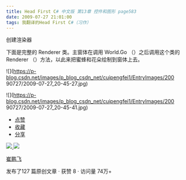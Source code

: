 ```yaml
---
title: Head First C# 中文版 第13章 控件和图形 page583
date: 2009-07-27 21:01:00
tags: 我翻译的Head First C#（习作）
---
```

创建渲染器

  

下面是完整的  Renderer  类。主窗体在调用  World.Go  （）之后调用这个类的  Renderer
（）方法，以此来把蜜蜂和花朵绘制到窗体上去。

  

![](https://p-blog.csdn.net/images/p_blog_csdn_net/cuipengfei1/EntryImages/200
90727/2009-07-27_20-45-27.jpg)

![](https://p-blog.csdn.net/images/p_blog_csdn_net/cuipengfei1/EntryImages/200
90727/2009-07-27_20-45-41.jpg)

  * [ 点赞  ](javascript:;)
  * [ 收藏  ](javascript:;)
  * [ 分享 ](javascript:;)

[ ![](https://profile.csdnimg.cn/5/2/5/3_cuipengfei1)
![](https://g.csdnimg.cn/static/user-reg-year/1x/11.png)
](https://blog.csdn.net/cuipengfei1)

[ 崔鹏飞 ](https://blog.csdn.net/cuipengfei1)

发布了127 篇原创文章  ·  获赞 8  ·  访问量 74万+

